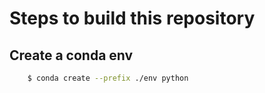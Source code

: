 # Steps to build this repository

## Create a conda env

```zsh
    $ conda create --prefix ./env python
```
